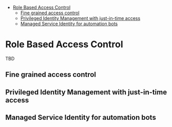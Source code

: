 - [Role Based Access Control](#role-based-access-control)
    - [Fine grained access control](#fine-grained-access-control)
    - [Privileged Identity Management with just-in-time access](#privileged-identity-management-with-just-in-time-access)
    - [Managed Service Identity for automation bots](#managed-service-identity-for-automation-bots)

# Role Based Access Control
TBD

## Fine grained access control
## Privileged Identity Management with just-in-time access
## Managed Service Identity for automation bots

